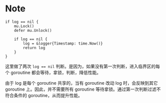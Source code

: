 # Note
```
if log == nil {
    mu.Lock()
    defer mu.Unlock()

    if log == nil {
        log = &logger{Timestamp: time.Now()}
        return log
    }
}
```

这里做了两次 `log == nil` 判断。是因为，如果没有第一次判断，进入临界区的每个 goroutine 都会等待，拿锁，判断，降低性能。  

由于 log 是每个 goroutine 共享的，当有 goroutine 改动 log 时，会反映到其它 goroutine 上。因此，并不需要所有 goroutine 等待拿锁。通过第一次判断过滤不符合条件的 goroutine，从而提升性能。

